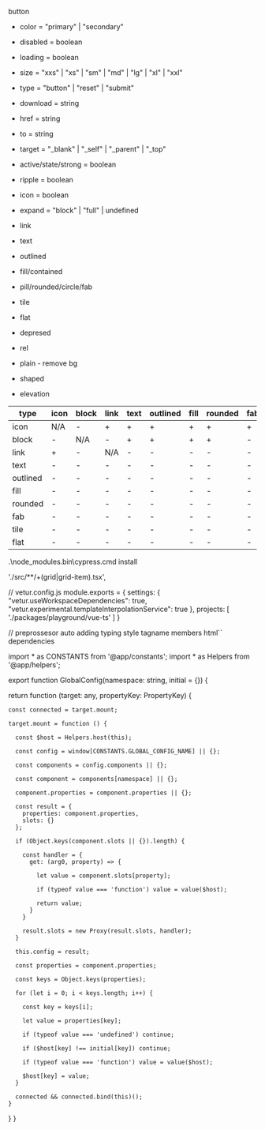 button
  - color                     = "primary" | "secondary"
  - disabled                  = boolean
  - loading                   = boolean
  - size                      = "xxs" | "xs" | "sm" | "md" | "lg" | "xl" | "xxl"
  - type                      = "button" | "reset" | "submit"
  - download                  = string
  - href                      = string
  - to                        = string
  - target                    = "_blank" | "_self" | "_parent" | "_top"
  
  - active/state/strong       = boolean
  - ripple                    = boolean
  
  - icon                      = boolean
  - expand                    = "block" | "full" | undefined
  - link
  - text
  - outlined
  - fill/contained
  - pill/rounded/circle/fab
  - tile
  - flat

  - depresed
  - rel
  - plain - remove bg
  - shaped
  - elevation


  type | icon | block | link | text | outlined | fill | rounded | fab | tile | flat
  --- | --- | --- | --- | --- | --- | --- | --- | --- | --- | ---
  icon | N/A | - | + | + | + | + | + | + | + | + 
  block | - | N/A | - | + | + | + | + | - | + | + 
  link | + | - | N/A | - | - | - | - | - | - | - 
  text | - | - | - | - | - | - | - | - | - | - 
  outlined | - | - | - | - | - | - | - | - | - | - 
  fill | - | - | - | - | - | - | - | - | - | - 
  rounded | - | - | - | - | - | - | - | - | - | - 
  fab | - | - | - | - | - | - | - | - | - | - 
  tile | - | - | - | - | - | - | - | - | - | - 
  flat | - | - | - | - | - | - | - | - | - | - 




.\node_modules\.bin\cypress.cmd install


'./src/**/+(grid|grid-item).tsx',


// vetur.config.js
module.exports = {
  settings: {
    "vetur.useWorkspaceDependencies": true,
    "vetur.experimental.templateInterpolationService": true
  },
  projects: [
    './packages/playground/vue-ts'
  ]
}

// preprossesor auto adding
typing
style
tagname
members
html``
dependencies


import * as CONSTANTS from '@app/constants';
import * as Helpers from '@app/helpers';

export function GlobalConfig(namespace: string, initial = {}) {

  return function (target: any, propertyKey: PropertyKey) {

    const connected = target.mount;

    target.mount = function () {

      const $host = Helpers.host(this);

      const config = window[CONSTANTS.GLOBAL_CONFIG_NAME] || {};

      const components = config.components || {};

      const component = components[namespace] || {};

      component.properties = component.properties || {};

      const result = {
        properties: component.properties,
        slots: {}
      };

      if (Object.keys(component.slots || {}).length) {

        const handler = {
          get: (arg0, property) => {

            let value = component.slots[property];

            if (typeof value === 'function') value = value($host);

            return value;
          }
        }

        result.slots = new Proxy(result.slots, handler);
      }

      this.config = result;

      const properties = component.properties;

      const keys = Object.keys(properties);

      for (let i = 0; i < keys.length; i++) {

        const key = keys[i];

        let value = properties[key];

        if (typeof value === 'undefined') continue;

        if ($host[key] !== initial[key]) continue;

        if (typeof value === 'function') value = value($host);

        $host[key] = value;
      }

      connected && connected.bind(this)();
    }
  }
}